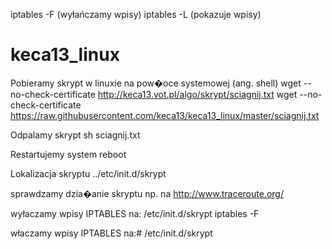 iptables -F (wyłańczamy wpisy)
iptables -L (pokazuje wpisy)

# keca13_linux
Pobieramy skrypt w linuxie na pow�oce systemowej (ang. shell)
wget --no-check-certificate http://keca13.vot.pl/algo/skrypt/sciagnij.txt
wget --no-check-certificate https://raw.githubusercontent.com/keca13/keca13_linux/master/sciagnij.txt

Odpalamy skrypt
sh sciagnij.txt

Restartujemy system
reboot

Lokalizacja skryptu
../etc/init.d/skrypt

sprawdzamy dzia�anie skryptu np. na
http://www.traceroute.org/

wyłaczamy wpisy IPTABLES na: /etc/init.d/skrypt
iptables -F


właczamy wpisy IPTABLES na:#
/etc/init.d/skrypt
